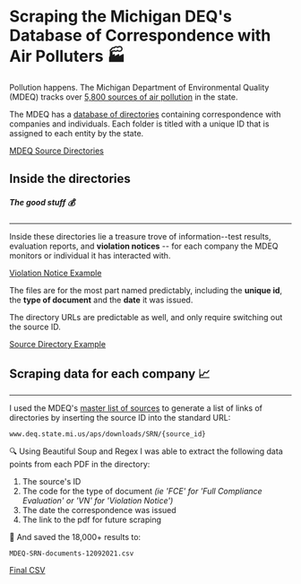 # Scraping the Michigan DEQ's Database of Correspondence with Air Polluters :factory:

Pollution happens. The Michigan Department of Environmental Quality (MDEQ) tracks over [5,800 sources of air pollution](https://www.deq.state.mi.us/aps/downloads/SRN/Sources_By_ZIP.pdf) in the state.

The MDEQ has a [database of directories](https://www.deq.state.mi.us/aps/downloads/SRN/) containing correspondence with companies and individuals. Each folder is titled with a unique ID that is assigned to each entity by the state.

[MDEQ Source Directories](https://github.com/srjouppi/michigan-deq-doc-scraper/tree/main/screenshots)


## Inside the directories
##### The good stuff :moneybag:
-------
Inside these directories lie a treasure trove of information--test results, evaluation reports, and **violation notices** -- for each company the MDEQ monitors or individual it has interacted with.

[Violation Notice Example](https://github.com/srjouppi/michigan-deq-doc-scraper/blob/main/screenshots/violation-notice-example.png)

The files are for the most part named predictably, including the **unique id**, the **type of document** and the **date** it was issued.

The directory URLs are predictable as well, and only require switching out the source ID.

[Source Directory Example](https://github.com/srjouppi/michigan-deq-doc-scraper/blob/main/screenshots/source-directory-example.png)

## Scraping data  for each company :chart_with_upwards_trend:
------
I used the MDEQ's [master list of sources](https://www.deq.state.mi.us/aps/downloads/SRN/Sources_By_ZIP.pdf) to generate a list of links of directories by inserting the source ID into the standard URL:

`www.deq.state.mi.us/aps/downloads/SRN/{source_id}`

:mag: Using Beautiful Soup and Regex I was able to extract the following data points from each PDF in the directory:
1. The source's ID
2. The code for the type of document *(ie 'FCE' for 'Full Compliance Evaluation' or 'VN' for 'Violation Notice')*
3. The date the correspondence was issued
4. The link to the pdf for future scraping

:file_folder: And saved the 18,000+ results to:

`MDEQ-SRN-documents-12092021.csv`

[Final CSV](https://github.com/srjouppi/michigan-deq-doc-scraper/blob/main/screenshots/source-documents-csv.png)


```python

```


```python

```
